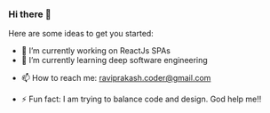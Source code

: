 ### Hi there 👋


Here are some ideas to get you started:

- 🔭 I’m currently working on ReactJs SPAs
- 🌱 I’m currently learning deep software engineering 
<!-- - 👯 I’m looking to collaborate on ... -->
<!-- - 🤔 I’m looking for help with best optimisation practices -->
<!-- - 💬 Ask me about React and Design -->
- 📫 How to reach me: raviprakash.coder@gmail.com
<!-- - 😄 Pronouns: ... -->
- ⚡ Fun fact: I am trying to balance code and design. God help me!!

